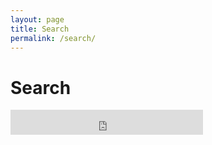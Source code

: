 ```yaml
---
layout: page
title: Search
permalink: /search/
---
```


# Search

<iframe src="https://duckduckgo.com/search.html?width=250&site=claycarson.me&prefill= &bgcolor=fff" style="overflow:hidden;margin:0;padding:0;width:308px;height:40px;" frameborder="0"></iframe>